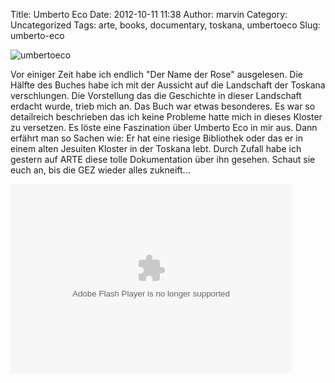Title: Umberto Eco
Date: 2012-10-11 11:38
Author: marvin
Category: Uncategorized
Tags: arte, books, documentary, toskana, umbertoeco
Slug: umberto-eco

![umbertoeco]({filename}/images/umbertoeco.png)

Vor einiger Zeit habe ich endlich "Der Name der Rose" ausgelesen. Die
Hälfte des Buches habe ich mit der Aussicht auf die Landschaft der
Toskana verschlungen. Die Vorstellung das die Geschichte in dieser
Landschaft erdacht wurde, trieb mich an. Das Buch war etwas besonderes.
Es war so detailreich beschrieben das ich keine Probleme hatte mich in
dieses Kloster zu versetzen. Es löste eine Faszination über Umberto Eco
in mir aus. Dann erfährt man so Sachen wie: Er hat eine riesige
Bibliothek oder das er in einem alten Jesuiten Kloster in der Toskana
lebt. Durch Zufall habe ich gestern auf ARTE diese tolle Dokumentation
über ihn gesehen. Schaut sie euch an, bis die GEZ wieder alles
zukneift...

<p>
<object classid="clsid:D27CDB6E-AE6D-11cf-96B8-444553540000" codebase="http://download.macromedia.com/pub/shockwave/cabs/flash/swflash.cab#version=10,0,0,0" id="playerArte" allowscriptaccess="always" width="450" height="303">
<param name="allowFullScreen" value="true"></param><param name="allowScriptAccess" value="always"></param><param name="quality" value="high"><param name="movie" value="http://videos.arte.tv/videoplayer.swf?configFileUrl=http%3A%2F%2Fvideos%2Earte%2Etv%2Fcae%2Fstatic%2Fflash%2Fplayer%2Fconfig%2Exml⟨=de&amp;videorefFileUrl=http%3A%2F%2Fvideos%2Earte%2Etv%2Fde%2Fdo%5Fdelegate%2Fvideos%2Fumberto%2Deco%2D%2D6971988%2Cview%2CasPlayerXml%2Exml&amp;admin=false&amp;videoId=6971988&amp;autoPlay=true&amp;localizedPathUrl=http%3A%2F%2Fvideos%2Earte%2Etv%2Fcae%2Fstatic%2Fflash%2Fplayer%2F&amp;mode=prod&amp;embed=true&amp;autoPlay=false">

<embed src="http://videos.arte.tv/videoplayer.swf?configFileUrl=http%3A%2F%2Fvideos%2Earte%2Etv%2Fcae%2Fstatic%2Fflash%2Fplayer%2Fconfig%2Exml⟨=de&amp;videorefFileUrl=http%3A%2F%2Fvideos%2Earte%2Etv%2Fde%2Fdo%5Fdelegate%2Fvideos%2Fumberto%2Deco%2D%2D6971988%2Cview%2CasPlayerXml%2Exml&amp;admin=false&amp;videoId=6971988&amp;autoPlay=true&amp;localizedPathUrl=http%3A%2F%2Fvideos%2Earte%2Etv%2Fcae%2Fstatic%2Fflash%2Fplayer%2F&amp;mode=prod&amp;embed=true&amp;autoPlay=false" width="450" height="303" allowfullscreen="true" name="playerArte" quality="high" allowscriptaccess="always" pluginspage="http://www.macromedia.com/go/getflashplayer" type="application/x-shockwave-flash">
</embed>
</object>
</p>

